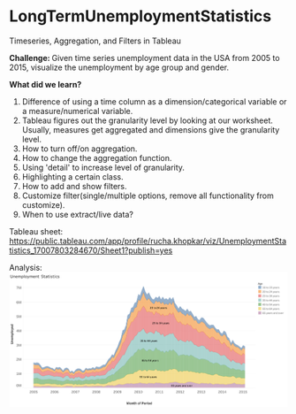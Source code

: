 # LongTermUnemploymentStatistics
Timeseries, Aggregation, and Filters in Tableau

<b> Challenge: </b>
Given time series unemployment data in the USA from 2005 to 2015, visualize the unemployment by age group and gender.

<b> What did we learn? </b>
1. Difference of using a time column as a dimension/categorical variable or a measure/numerical variable.
2. Tableau figures out the granularity level by looking at our worksheet. Usually, measures get aggregated and dimensions give the granularity level.
3. How to turn off/on aggregation.
4. How to change the aggregation function.
5. Using 'detail' to increase level of granularity.
6. Highlighting a certain class.
7. How to add and show filters.
8. Customize filter(single/multiple options, remove all functionality from customize).
9. When to use extract/live data?

Tableau sheet: https://public.tableau.com/app/profile/rucha.khopkar/viz/UnemploymentStatistics_17007803284670/Sheet1?publish=yes

Analysis:
![alt text](https://github.com/ruchakhopkar/LongTermUnemploymentStatistics/blob/main/analysis.png)
